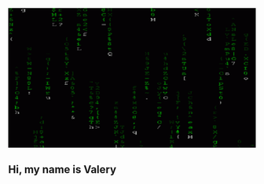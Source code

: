 <div id="header" align="center">
  <img src="https://github.com/LazVal/LazVal/blob/main/image/8088665.gif" width="1920"/>
</div>

## Hi, my name is Valery
